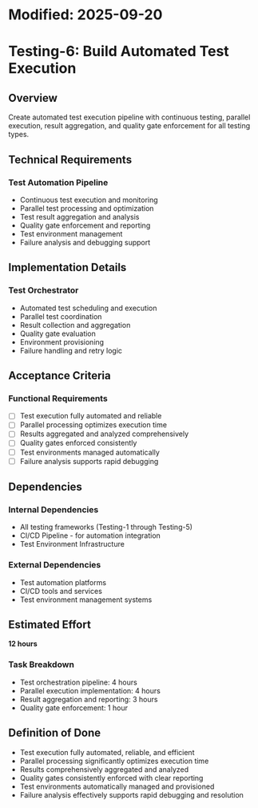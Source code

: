 # Modified: 2025-09-20

# Testing-6: Build Automated Test Execution

## Overview
Create automated test execution pipeline with continuous testing, parallel execution, result aggregation, and quality gate enforcement for all testing types.

## Technical Requirements

### Test Automation Pipeline
- Continuous test execution and monitoring
- Parallel test processing and optimization
- Test result aggregation and analysis
- Quality gate enforcement and reporting
- Test environment management
- Failure analysis and debugging support

## Implementation Details

### Test Orchestrator
- Automated test scheduling and execution
- Parallel test coordination
- Result collection and aggregation
- Quality gate evaluation
- Environment provisioning
- Failure handling and retry logic

## Acceptance Criteria

### Functional Requirements
- [ ] Test execution fully automated and reliable
- [ ] Parallel processing optimizes execution time
- [ ] Results aggregated and analyzed comprehensively
- [ ] Quality gates enforced consistently
- [ ] Test environments managed automatically
- [ ] Failure analysis supports rapid debugging

## Dependencies

### Internal Dependencies
- All testing frameworks (Testing-1 through Testing-5)
- CI/CD Pipeline - for automation integration
- Test Environment Infrastructure

### External Dependencies
- Test automation platforms
- CI/CD tools and services
- Test environment management systems

## Estimated Effort
**12 hours**

### Task Breakdown
- Test orchestration pipeline: 4 hours
- Parallel execution implementation: 4 hours
- Result aggregation and reporting: 3 hours
- Quality gate enforcement: 1 hour

## Definition of Done
- Test execution fully automated, reliable, and efficient
- Parallel processing significantly optimizes execution time
- Results comprehensively aggregated and analyzed
- Quality gates consistently enforced with clear reporting
- Test environments automatically managed and provisioned
- Failure analysis effectively supports rapid debugging and resolution

